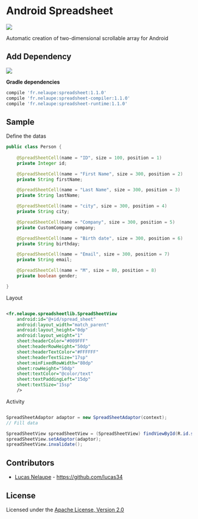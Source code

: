 # Android Spreadsheet

<img src='https://travis-ci.org/lucas34/android-spreadsheet-lib.svg?branch=master'>

Automatic creation of two-dimensional scrollable array for Android

## Add Dependency

<a href='http://search.maven.org/#search%7Cga%7C1%7Cg%3A%22fr.nelaupe%22%20AND%20a%3A%22spreadsheet%22'><img src='http://img.shields.io/maven-central/v/fr.nelaupe/spreadsheet.svg'></a>

**Gradle dependencies**

``` groovy
compile 'fr.nelaupe:spreadsheet:1.1.0'
compile 'fr.nelaupe:spreadsheet-compiler:1.1.0'
compile 'fr.nelaupe:spreadsheet-runtime:1.1.0'   
```

## Sample

Define the datas

``` java
public class Person {
	
    @SpreadSheetCell(name = "ID", size = 100, position = 1)
    private Integer id;

    @SpreadSheetCell(name = "First Name", size = 300, position = 2)
    private String firstName;

    @SpreadSheetCell(name = "Last Name", size = 300, position = 3)
    private String lastName;

    @SpreadSheetCell(name = "city", size = 300, position = 4)
    private String city;

    @SpreadSheetCell(name = "Company", size = 300, position = 5)
    private CustomCompany company;

    @SpreadSheetCell(name = "Birth date", size = 300, position = 6)
    private String birthday;

    @SpreadSheetCell(name = "Email", size = 300, position = 7)
    private String email;

    @SpreadSheetCell(name = "M", size = 80, position = 8)
    private boolean gender;

}

```

Layout
``` xml

<fr.nelaupe.spreadsheetlib.SpreadSheetView
	android:id="@+id/spread_sheet"
    android:layout_width="match_parent"
    android:layout_height="0dp"
    android:layout_weight="1"
    sheet:headerColor="#009FFF"
    sheet:headerRowHeight="50dp"
    sheet:headerTextColor="#FFFFFF"
    sheet:headerTextSize="17sp"
    sheet:minFixedRowWidth="80dp"
    sheet:rowHeight="50dp"
    sheet:textColor="@color/text"
    sheet:textPaddingLeft="15dp"
    sheet:textSize="15sp"
    />
```

Activity 

``` java

SpreadSheetAdaptor adaptor = new SpreadSheetAdaptor(context);
// Fill data

SpreadSheetView spreadSheetView = (SpreadSheetView) findViewById(R.id.spread_sheet);
spreadSheetView.setAdaptor(adaptor);
spreadSheetView.invalidate();

```


## Contributors

* [Lucas Nelaupe](http://www.lucas-nelaupe.fr/) - <https://github.com/lucas34>

## License

Licensed under the [Apache License, Version 2.0](http://www.apache.org/licenses/LICENSE-2.0.html)
